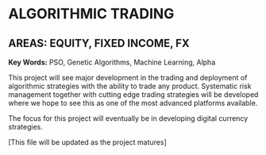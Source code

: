 ALGORITHMIC TRADING
====================================
AREAS: EQUITY, FIXED INCOME, FX
------------------------------------

**Key Words:** PSO, Genetic Algorithms, Machine Learning, Alpha

This project will see major development in the trading and deployment of algorithmic strategies with the ability to trade any product. Systematic risk management together with cutting edge trading strategies will be developed where we hope to see this as one of the most advanced platforms available.

The focus for this project will eventually be in developing digital currency strategies.

[This file will be updated as the project matures]
